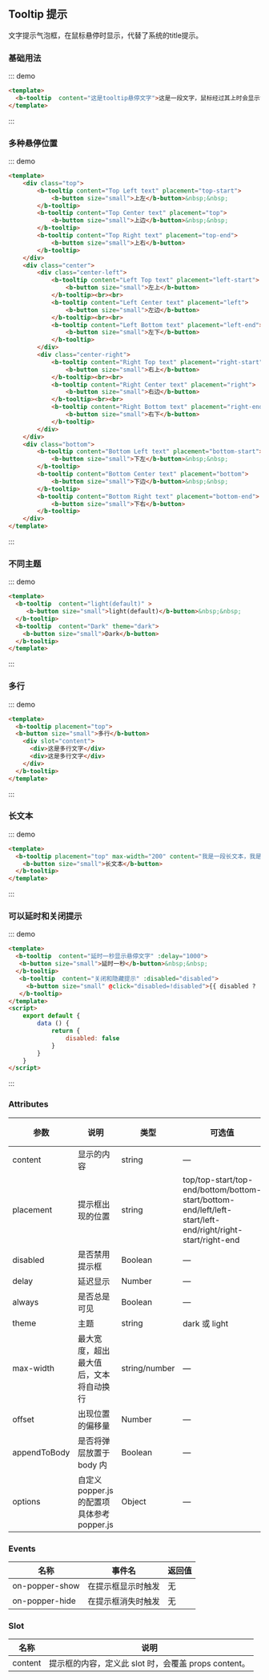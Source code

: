 ## Tooltip 提示

<template>
    <div class="global-anchor">
      <b-anchor :scroll-offset="100">
        <b-anchor-link href="#ji-chu-yong-fa" title="基础用法"></b-anchor-link>
        <b-anchor-link href="#duo-chong-xuan-ting-wei-zhi" title="多种悬停位置"></b-anchor-link>
        <b-anchor-link href="#bu-tong-zhu-ti" title="不同主题"></b-anchor-link>
        <b-anchor-link href="#duo-xing" title="多行"></b-anchor-link>
        <b-anchor-link href="#chang-wen-ben" title="长文本"></b-anchor-link>
        <b-anchor-link href="#ke-yi-yan-shi-he-guan-bi-ti-shi" title="可以延时和关闭提示"></b-anchor-link>
        <b-anchor-link href="#attributes" title="Attributes"></b-anchor-link>
        <b-anchor-link href="#events" title="Events"></b-anchor-link>
        <b-anchor-link href="#slot" title="Slot"></b-anchor-link>
      </b-anchor>
    </div>
</template>

文字提示气泡框，在鼠标悬停时显示，代替了系统的title提示。

### 基础用法

::: demo
```html
<template>
  <b-tooltip  content="这是tooltip悬停文字">这是一段文字，鼠标经过其上时会显示tooltip</b-tooltip>
</template>
```
:::

### 多种悬停位置

::: demo
```html
<template>
    <div class="top">
        <b-tooltip content="Top Left text" placement="top-start">
            <b-button size="small">上左</b-button>&nbsp;&nbsp;
        </b-tooltip>
        <b-tooltip content="Top Center text" placement="top">
            <b-button size="small">上边</b-button>&nbsp;&nbsp;
        </b-tooltip>
        <b-tooltip content="Top Right text" placement="top-end">
            <b-button size="small">上右</b-button>
        </b-tooltip>
    </div>
    <div class="center">
        <div class="center-left">
            <b-tooltip content="Left Top text" placement="left-start">
                <b-button size="small">左上</b-button> 
            </b-tooltip><br><br>
            <b-tooltip content="Left Center text" placement="left">
                <b-button size="small">左边</b-button> 
            </b-tooltip><br><br>
            <b-tooltip content="Left Bottom text" placement="left-end">
                <b-button size="small">左下</b-button>
            </b-tooltip>
        </div>
        <div class="center-right">
            <b-tooltip content="Right Top text" placement="right-start">
                <b-button size="small">右上</b-button>
            </b-tooltip><br><br>
            <b-tooltip content="Right Center text" placement="right">
                <b-button size="small">右边</b-button>
            </b-tooltip><br><br>
            <b-tooltip content="Right Bottom text" placement="right-end">
                <b-button size="small">右下</b-button>
            </b-tooltip>
        </div>
    </div>
    <div class="bottom">
        <b-tooltip content="Bottom Left text" placement="bottom-start">
            <b-button size="small">下左</b-button>&nbsp;&nbsp;
        </b-tooltip>
        <b-tooltip content="Bottom Center text" placement="bottom">
            <b-button size="small">下边</b-button>&nbsp;&nbsp;
        </b-tooltip>
        <b-tooltip content="Bottom Right text" placement="bottom-end">
            <b-button size="small">下右</b-button>
        </b-tooltip>
    </div>
</template>
```
:::

### 不同主题

::: demo
```html
<template>
  <b-tooltip  content="light(default)" >
     <b-button size="small">light(default)</b-button>&nbsp;&nbsp;
  </b-tooltip>
  <b-tooltip  content="Dark" theme="dark">
    <b-button size="small">Dark</b-button>
  </b-tooltip>
</template>
```
:::

### 多行

::: demo
```html
<template>
  <b-tooltip placement="top">
  <b-button size="small">多行</b-button>
    <div slot="content">
      <div>这是多行文字</div>
      <div>这是多行文字</div>
    </div>
  </b-tooltip>
</template>
```
:::

### 长文本

::: demo
```html
<template>
  <b-tooltip placement="top" max-width="200" content="我是一段长文本，我是一段长文本，我是一段长文本，我是一段长文本，我是一段长文本，我是一段长文本">
    <b-button size="small">长文本</b-button>
  </b-tooltip>
</template>
```
:::

### 可以延时和关闭提示

::: demo
```html
<template>
  <b-tooltip  content="延时一秒显示悬停文字" :delay="1000">
   <b-button size="small">延时一秒</b-button>&nbsp;&nbsp;
  </b-tooltip>
   <b-tooltip  content="关闭和隐藏提示" :disabled="disabled">
     <b-button size="small" @click="disabled=!disabled">{{ disabled ? '关闭提示':'开启提示'}}</b-button>
   </b-tooltip>
</template>
<script>
    export default {
        data () {
            return {
                disabled: false
            }
        }
    }
</script>
```
:::

### Attributes

| 参数      | 说明    | 类型      | 可选值       | 默认值   |
|---------- |-------- |---------- |-------------  |-------- |
| content     | 显示的内容   | string  |  —   |   —   |
| placement     | 提示框出现的位置   | string  |  top/top-start/top-end/bottom/bottom-start/bottom-end/left/left-start/left-end/right/right-start/right-end   |   —   |
| disabled     | 是否禁用提示框   | Boolean  |  —   |   false   |
| delay     | 延迟显示   |  Number	 |  —   |   100   |
| always     | 是否总是可见   |  Boolean  |  —   |   false   |
| theme     | 主题   |  string  |  dark 或 light   |   light   |
| max-width	     | 最大宽度，超出最大值后，文本将自动换行   |  string/number  | — |   —    |
| offset    | 出现位置的偏移量   |  Number |  — |  	0     |
| appendToBody    | 是否将弹层放置于 body 内   | Boolean  |  —   |   false   |
| options    | 自定义 popper.js 的配置项具体参考popper.js   | Object  |  —   |   —    |

### Events 

| 名称      | 事件名    | 返回值    |
|---------- |-------- |-------- |
| on-popper-show     | 在提示框显示时触发   | 无    |
| on-popper-hide    | 在提示框消失时触发   | 无    |

### Slot

| 名称      | 说明    |
|---------- |-------- |
| content     | 提示框的内容，定义此 slot 时，会覆盖 props content。   |
